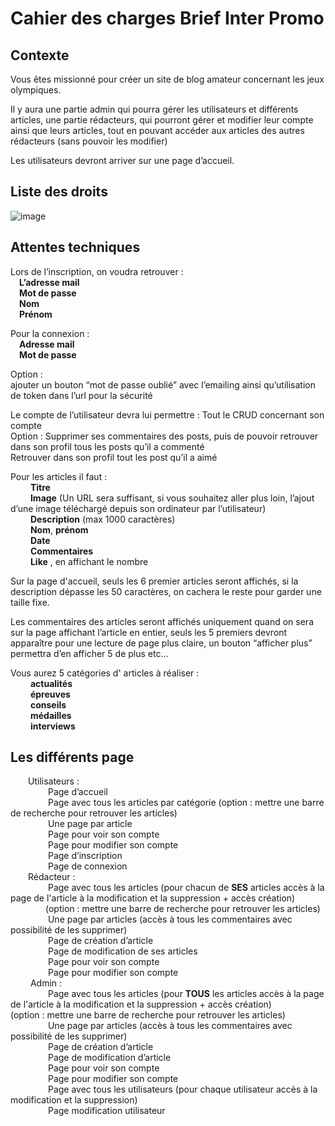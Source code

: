 # Cahier des charges Brief Inter Promo

## Contexte

Vous êtes missionné pour créer un site de blog amateur concernant les jeux olympiques.

Il y aura une partie admin qui pourra gérer les utilisateurs et différents articles, une partie rédacteurs, qui pourront gérer et modifier leur compte ainsi que leurs articles, tout en pouvant accéder aux articles des autres rédacteurs (sans pouvoir les modifier)

Les utilisateurs devront arriver sur une page d’accueil.


## Liste des droits 

![image](https://github.com/user-attachments/assets/fb380a19-0984-4871-91f9-92a79ebb33f6)

## Attentes techniques 


Lors de l’inscription, on voudra retrouver :  
    &emsp;__L’adresse mail__   
    &emsp;__Mot de passe__   
    &emsp;__Nom__   
    &emsp;__Prénom__


Pour la connexion :   
    &emsp;__Adresse mail__   
    &emsp;__Mot de passe__   
      
Option :  
    ajouter un bouton “mot de passe oublié” avec l’emailing ainsi qu’utilisation de token dans l’url pour la sécurité  


Le compte de l’utilisateur devra lui permettre : 
    Tout le CRUD concernant son compte  
    Option : 
        Supprimer ses commentaires des posts, puis de pouvoir retrouver dans son profil tous les posts qu’il a commenté  
        Retrouver dans son profil tout les post qu’il a aimé  



Pour les articles il faut :   
&emsp;&emsp; __Titre__   
&emsp;&emsp; __Image__ (Un URL sera suffisant, si vous souhaitez aller plus loin, l’ajout d’une image téléchargé depuis son ordinateur par l’utilisateur)   
&emsp;&emsp; __Description__ (max 1000 caractères)   
&emsp;&emsp; __Nom__, __prénom__   
&emsp;&emsp; __Date__   
&emsp;&emsp; __Commentaires__   
&emsp;&emsp; __Like__ , en affichant le nombre  


Sur la page d'accueil, seuls les 6 premier articles seront affichés, si la description dépasse les 50 caractères, on cachera le reste pour garder une taille fixe.  


Les commentaires des articles seront affichés uniquement quand on sera sur la page affichant l’article en entier, seuls les 5 premiers devront apparaître pour une lecture de page plus claire, un bouton “afficher plus” permettra d’en afficher 5 de plus etc…  


Vous aurez 5 catégories d' articles à réaliser :  
&emsp;&emsp;  __actualités__   
&emsp;&emsp;  __épreuves__   
&emsp;&emsp;  __conseils__   
&emsp;&emsp;  __médailles__   
&emsp;&emsp; __interviews__ 
      
## Les différents page   
&emsp;&emsp;Utilisateurs :   
&emsp;&emsp;&emsp;&emsp;    Page d’accueil   
&emsp;&emsp;&emsp;&emsp;    Page avec tous les articles par catégorie (option : mettre une barre de recherche pour retrouver les articles)   
&emsp;&emsp;&emsp;&emsp;     Une page par article  
&emsp;&emsp;&emsp;&emsp;     Page pour voir son compte  
&emsp;&emsp;&emsp;&emsp;     Page pour modifier son compte  
&emsp;&emsp;&emsp;&emsp;     Page d’inscription   
&emsp;&emsp;&emsp;&emsp;      Page de connexion  
&emsp;&emsp;Rédacteur :   
&emsp;&emsp;&emsp;&emsp; Page avec tous les articles (pour chacun de __SES__ articles accès à la page de l'article à la modification et la suppression + accès création) 
&emsp;&emsp;&emsp;&emsp;(option : mettre une barre de recherche pour retrouver les articles)  
&emsp;&emsp;&emsp;&emsp;    Une page par articles (accès à tous les commentaires avec possibilité de les supprimer)  
&emsp;&emsp;&emsp;&emsp;   Page de création d’article  
&emsp;&emsp;&emsp;&emsp;  Page de modification de ses articles  
&emsp;&emsp;&emsp;&emsp;  Page pour voir son compte  
&emsp;&emsp;&emsp;&emsp;  Page pour modifier son compte  
&emsp;&emsp;  Admin :   
&emsp;&emsp;&emsp;&emsp;  Page avec tous les articles (pour __TOUS__ les articles accès à la page de l'article à la modification et la suppression + accès création)
&emsp;&emsp;&emsp;&emsp;(option : mettre une barre de recherche pour retrouver les articles)  
&emsp;&emsp;&emsp;&emsp;  Une page par articles (accès à tous les commentaires avec possibilité de les supprimer)  
&emsp;&emsp;&emsp;&emsp;   Page de création d’article  
&emsp;&emsp;&emsp;&emsp;   Page de modification d’article  
&emsp;&emsp;&emsp;&emsp;   Page pour voir son compte  
&emsp;&emsp;&emsp;&emsp;   Page pour modifier son compte  
&emsp;&emsp;&emsp;&emsp;  Page avec tous les utilisateurs (pour chaque utilisateur accès à la modification et la suppression)  
&emsp;&emsp;&emsp;&emsp; Page modification utilisateur  
